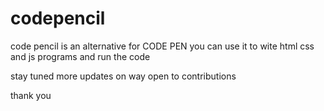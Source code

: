 # codepencil

code pencil is an alternative for CODE PEN 
you can use it to wite html css and js programs
and run the code


stay tuned more updates on way
open to contributions

thank you